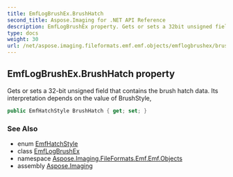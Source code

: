 ```yaml
---
title: EmfLogBrushEx.BrushHatch
second_title: Aspose.Imaging for .NET API Reference
description: EmfLogBrushEx property. Gets or sets a 32bit unsigned field that contains the brush hatch data. Its interpretation depends on the value of BrushStyle
type: docs
weight: 30
url: /net/aspose.imaging.fileformats.emf.emf.objects/emflogbrushex/brushhatch/
---
```

## EmfLogBrushEx.BrushHatch property

Gets or sets a 32-bit unsigned field that contains the brush hatch data. Its interpretation depends on the value of BrushStyle,

```csharp
public EmfHatchStyle BrushHatch { get; set; }
```

### See Also

* enum [EmfHatchStyle](../../../aspose.imaging.fileformats.emf.emf.consts/emfhatchstyle/)
* class [EmfLogBrushEx](../)
* namespace [Aspose.Imaging.FileFormats.Emf.Emf.Objects](../../emflogbrushex/)
* assembly [Aspose.Imaging](../../../)


